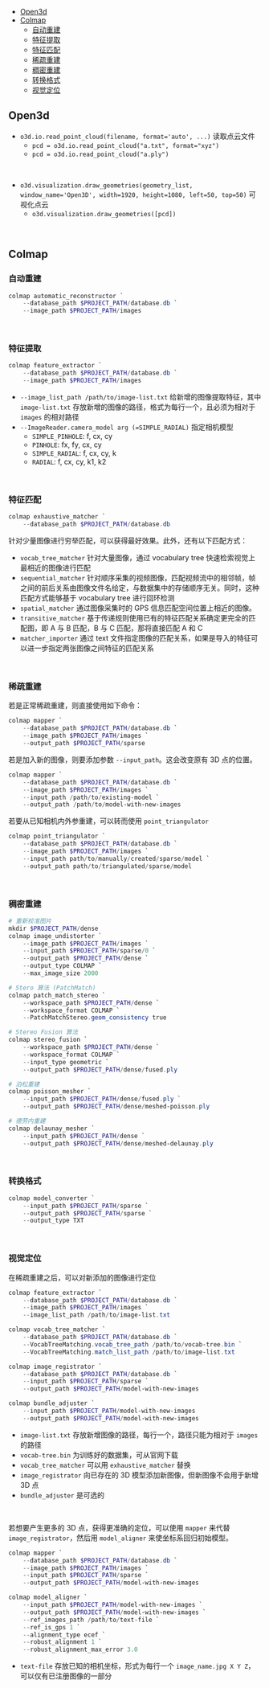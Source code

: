 
- [Open3d](#open3d)
- [Colmap](#colmap)
    - [自动重建](#自动重建)
    - [特征提取](#特征提取)
    - [特征匹配](#特征匹配)
    - [稀疏重建](#稀疏重建)
    - [稠密重建](#稠密重建)
    - [转换格式](#转换格式)
    - [视觉定位](#视觉定位)









## Open3d
- `o3d.io.read_point_cloud(filename, format='auto', ...)` 读取点云文件
    - `pcd = o3d.io.read_point_cloud("a.txt", format="xyz")`
    - `pcd = o3d.io.read_point_cloud("a.ply")`
<br>

- `o3d.visualization.draw_geometries(geometry_list, window_name='Open3D', width=1920, height=1080, left=50, top=50)` 可视化点云
    - `o3d.visualization.draw_geometries([pcd])`







<br>

## Colmap
### 自动重建
```powershell
colmap automatic_reconstructor `
    --database_path $PROJECT_PATH/database.db `
    --image_path $PROJECT_PATH/images
```

<br>

### 特征提取
```powershell
colmap feature_extractor `
    --database_path $PROJECT_PATH/database.db `
    --image_path $PROJECT_PATH/images
```
- `--image_list_path /path/to/image-list.txt` 给新增的图像提取特征，其中 `image-list.txt` 存放新增的图像的路径，格式为每行一个，且必须为相对于 `images` 的相对路径
- `--ImageReader.camera_model arg (=SIMPLE_RADIAL)` 指定相机模型
    - `SIMPLE_PINHOLE`: f, cx, cy
    - `PINHOLE`: fx, fy, cx, cy
    - `SIMPLE_RADIAL`: f, cx, cy, k
    - `RADIAL`: f, cx, cy, k1, k2

<br>

### 特征匹配
```powershell
colmap exhaustive_matcher `
    --database_path $PROJECT_PATH/database.db
```
针对少量图像进行穷举匹配，可以获得最好效果。此外，还有以下匹配方式：

- `vocab_tree_matcher` 针对大量图像，通过 vocabulary tree 快速检索视觉上最相近的图像进行匹配
- `sequential_matcher` 针对顺序采集的视频图像，匹配视频流中的相邻帧，帧之间的前后关系由图像文件名给定，与数据集中的存储顺序无关。同时，这种匹配方式能够基于 vocabulary tree 进行回环检测
- `spatial_matcher` 通过图像采集时的 GPS 信息匹配空间位置上相近的图像。
- `transitive_matcher` 基于传递规则使用已有的特征匹配关系确定更完全的匹配图，即 A 与 B 匹配，B 与 C 匹配，那将直接匹配 A 和 C
- `matcher_importer` 通过 text 文件指定图像的匹配关系，如果是导入的特征可以进一步指定两张图像之间特征的匹配关系

<br>

### 稀疏重建
若是正常稀疏重建，则直接使用如下命令：
```powershell
colmap mapper `
    --database_path $PROJECT_PATH/database.db `
    --image_path $PROJECT_PATH/images `
    --output_path $PROJECT_PATH/sparse
```

若是加入新的图像，则要添加参数 `--input_path`。这会改变原有 3D 点的位置。
```powershell
colmap mapper `
    --database_path $PROJECT_PATH/database.db `
    --image_path $PROJECT_PATH/images `
    --input_path /path/to/existing-model `
    --output_path /path/to/model-with-new-images
```

若要从已知相机内外参重建，可以转而使用 `point_triangulator`
```powershell
colmap point_triangulator `
    --database_path $PROJECT_PATH/database.db `
    --image_path $PROJECT_PATH/images `
    --input_path path/to/manually/created/sparse/model `
    --output_path path/to/triangulated/sparse/model
```


<br>

### 稠密重建
```powershell
# 重新校准图片
mkdir $PROJECT_PATH/dense
colmap image_undistorter `
    --image_path $PROJECT_PATH/images `
    --input_path $PROJECT_PATH/sparse/0 `
    --output_path $PROJECT_PATH/dense `
    --output_type COLMAP `
    --max_image_size 2000

# Stero 算法 (PatchMatch)
colmap patch_match_stereo `
    --workspace_path $PROJECT_PATH/dense `
    --workspace_format COLMAP `
    --PatchMatchStereo.geom_consistency true

# Stereo Fusion 算法
colmap stereo_fusion `
    --workspace_path $PROJECT_PATH/dense `
    --workspace_format COLMAP `
    --input_type geometric `
    --output_path $PROJECT_PATH/dense/fused.ply

# 泊松重建
colmap poisson_mesher `
    --input_path $PROJECT_PATH/dense/fused.ply `
    --output_path $PROJECT_PATH/dense/meshed-poisson.ply

# 德劳内重建
colmap delaunay_mesher `
    --input_path $PROJECT_PATH/dense `
    --output_path $PROJECT_PATH/dense/meshed-delaunay.ply
```

<br>

### 转换格式
```powershell
colmap model_converter `
    --input_path $PROJECT_PATH/sparse `
    --output_path $PROJECT_PATH/sparse `
    --output_type TXT
```

<br>

### 视觉定位
在稀疏重建之后，可以对新添加的图像进行定位
```powershell
colmap feature_extractor `
    --database_path $PROJECT_PATH/database.db `
    --image_path $PROJECT_PATH/images `
    --image_list_path /path/to/image-list.txt

colmap vocab_tree_matcher `
    --database_path $PROJECT_PATH/database.db `
    --VocabTreeMatching.vocab_tree_path /path/to/vocab-tree.bin `
    --VocabTreeMatching.match_list_path /path/to/image-list.txt

colmap image_registrator `
    --database_path $PROJECT_PATH/database.db `
    --input_path $PROJECT_PATH/sparse `
    --output_path $PROJECT_PATH/model-with-new-images

colmap bundle_adjuster `
    --input_path $PROJECT_PATH/model-with-new-images
    --output_path $PROJECT_PATH/model-with-new-images
```
- `image-list.txt` 存放新增图像的路径，每行一个，路径只能为相对于 `images` 的路径
- `vocab-tree.bin` 为训练好的数据集，可从官网下载
- `vocab_tree_matcher` 可以用 `exhaustive_matcher` 替换
- `image_registrator` 向已存在的 3D 模型添加新图像，但新图像不会用于新增 3D 点
- `bundle_adjuster` 是可选的

<br>

若想要产生更多的 3D 点，获得更准确的定位，可以使用 `mapper` 来代替 `image_registrator`，然后用 `model_aligner` 来使坐标系回归初始模型。
```powershell
colmap mapper `
    --database_path $PROJECT_PATH/database.db `
    --image_path $PROJECT_PATH/images `
    --input_path $PROJECT_PATH/sparse `
    --output_path $PROJECT_PATH/model-with-new-images

colmap model_aligner `
    --input_path $PROJECT_PATH/model-with-new-images `
    --output_path $PROJECT_PATH/model-with-new-images `
    --ref_images_path /path/to/text-file `
    --ref_is_gps 1 `
    --alignment_type ecef `
    --robust_alignment 1 `
    --robust_alignment_max_error 3.0
```
- `text-file` 存放已知的相机坐标，形式为每行一个 `image_name.jpg X Y Z`，可以仅有已注册图像的一部分


